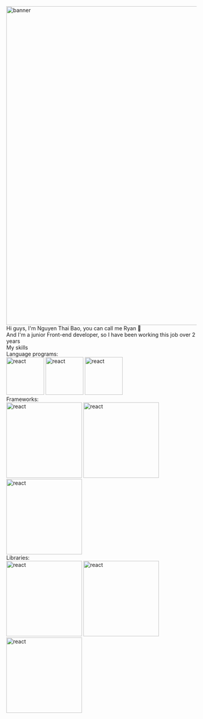 <img alt="banner" width="845" src="https://user-images.githubusercontent.com/74038190/225813708-98b745f2-7d22-48cf-9150-083f1b00d6c9.gif" />
<div>Hi guys, I'm Nguyen Thai Bao, you can call me Ryan 🤘</div>
<div>And I'm a junior Front-end developer, so I have been working this job over 2 years</div>
<div>
  <div style="">My skills</div>
  <div>
    <div>Language programs:</div>
    <div>
      <img alt="react" width="100" src="https://encrypted-tbn0.gstatic.com/images?q=tbn:ANd9GcQru4uS0wYUibX4iBXMYXgiEWK6eYr5qikyZg&s" />
      <img alt="react" width="100" src="https://cdn-icons-png.flaticon.com/512/5968/5968381.png" />
      <img alt="react" width="100" src="https://cdn-icons-png.flaticon.com/512/5968/5968350.png" />
    </div>
  </div>
  <div>
    <div>Frameworks:</div>
    <div>
      <img alt="react" width="200" src="https://user-images.githubusercontent.com/74038190/212257454-16e3712e-945a-4ca2-b238-408ad0bf87e6.gif" />
      <img alt="react" width="200" src="https://user-images.githubusercontent.com/74038190/212257454-16e3712e-945a-4ca2-b238-408ad0bf87e6.gif" />
      <img alt="react" width="200" src="https://user-images.githubusercontent.com/74038190/212257454-16e3712e-945a-4ca2-b238-408ad0bf87e6.gif" />
    </div>
  </div>
  <div>
    <div>Libraries:</div>
    <div>
      <img alt="react" width="200" src="https://user-images.githubusercontent.com/74038190/212257454-16e3712e-945a-4ca2-b238-408ad0bf87e6.gif" />
      <img alt="react" width="200" src="https://user-images.githubusercontent.com/74038190/212257454-16e3712e-945a-4ca2-b238-408ad0bf87e6.gif" />
      <img alt="react" width="200" src="https://user-images.githubusercontent.com/74038190/212257454-16e3712e-945a-4ca2-b238-408ad0bf87e6.gif" />
    </div>
  </div>
</div>
